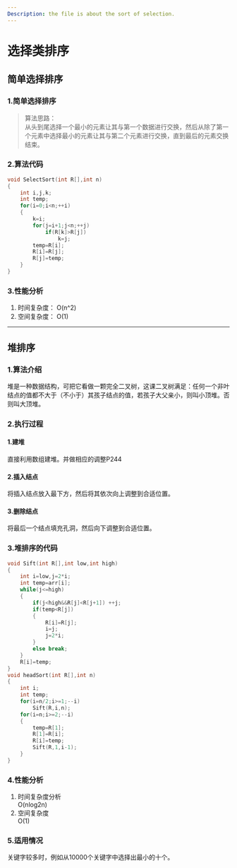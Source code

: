 ```yaml
---
Description: the file is about the sort of selection.
---
```

# 选择类排序
## 简单选择排序
### 1.简单选择排序
>算法思路：<br>
从头到尾选择一个最小的元素让其与第一个数据进行交换，然后从除了第一个元素中选择最小的元素让其与第二个元素进行交换，直到最后的元素交换结束。
### 2.算法代码
```c
void SelectSort(int R[],int n)
{
	int i,j,k;
	int temp;
	for(i=0;i<n;++i)
	{
		k=i;
		for(j=i+1;j<n;++j)
			if(R[k]>R[j])
				k=j;
		temp=R[i];
		R[i]=R[j];
		R[j]=temp;
	}
}
```
### 3.性能分析
1. 时间复杂度： O(n^2)
2. 空间复杂度： O(1)
---
## 堆排序
### 1.算法介绍
堆是一种数据结构，可把它看做一颗完全二叉树，这课二叉树满足：任何一个非叶结点的值都不大于（不小于）其孩子结点的值，若孩子大父亲小，则叫小顶堆。否则叫大顶堆。
### 2.执行过程
#### 1.建堆
直接利用数组建堆。并做相应的调整P244
#### 2.插入结点
将插入结点放入最下方，然后将其依次向上调整到合适位置。
#### 3.删除结点
将最后一个结点填充孔洞，然后向下调整到合适位置。
### 3.堆排序的代码
```c
void Sift(int R[],int low,int high)
{
	int i=low,j=2*i;
	int temp=arr[i];
	while(j<=high)
	{
		if(j<high&&R[j]<R[j+1])	++j;
		if(temp<R[j])
		{
			R[i]=R[j];
			i=j;
			j=2*i;
		}
		else break;
	}
	R[i]=temp;
}
void headSort(int R[],int n)
{
	int i;
	int temp;
	for(i=n/2;i>=1;--i)
		Sift(R,i,n);
	for(i=n;i>=2;--i)
	{
		temp=R[1];
		R[1]=R[i];
		R[i]=temp;
		Sift(R,1,i-1);
	}
}
```
### 4.性能分析
1. 时间复杂度分析<br>
	O(nlog2n)
2. 空间复杂度<br>
	O(1)
### 5.适用情况
关键字较多时，例如从10000个关键字中选择出最小的十个。
